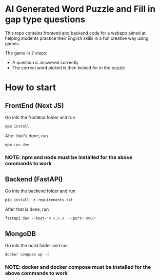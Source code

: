 # AI Generated Word Puzzle and Fill in gap type questions

This repo contains frontend and backend code for a webapp aimed at helping students practice their English skills in a fun creative way using games.

The game in 2 steps:
- A question is answered correctly
- The correct word picked is then looked for in the puzzle



# How to start
## FrontEnd (Next JS)
Go into the frontend folder and run
```bash
npm install
```
After that's done, run 
```bash
npm run dev
```

### NOTE: npm and node must be installed for the above commands to work

## Backend (FastAPI)
Go into the backend folder and run
```python
pip install -r requirements.txt
```

After that is done, run
```python
fastapi dev --host='0.0.0.0' --port='8000'
```

## MongoDB
Go into the build folder and run
```bash
docker compose up -d
```

### NOTE: docker and docker compose must be installed for the above commands to work

